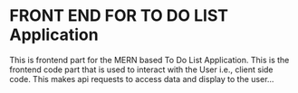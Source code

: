 # FRONT END FOR TO DO LIST Application

This is frontend part for the MERN based To Do List Application.
This is the frontend code part that is used to interact with the User i.e., client side code. This makes api requests to access data and display to the user...
